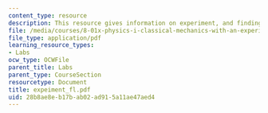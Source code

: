 ```yaml
---
content_type: resource
description: This resource gives information on experiment, and finding the time constant.
file: /media/courses/8-01x-physics-i-classical-mechanics-with-an-experimental-focus-fall-2002/28b8ae8eb17bab02ad915a11ae47aed4_expeiment_fl.pdf
file_type: application/pdf
learning_resource_types:
- Labs
ocw_type: OCWFile
parent_title: Labs
parent_type: CourseSection
resourcetype: Document
title: expeiment_fl.pdf
uid: 28b8ae8e-b17b-ab02-ad91-5a11ae47aed4
---
```

